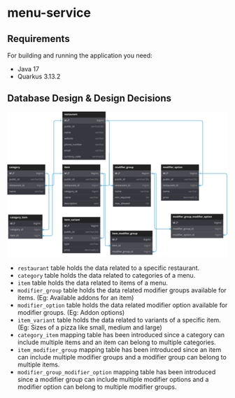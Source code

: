 # menu-service

## Requirements

For building and running the application you need:
- Java 17
- Quarkus 3.13.2

## Database Design & Design Decisions

![Alt text](./misc/db-design/eat-club-coding-assignment-db-design.svg)
- `restaurant` table holds the data related to a specific restaurant.
- `category` table holds the data related to categories of a menu.
- `item` table holds the data related to items of a menu.
- `modifier_group` table holds the data related modifier groups available for items. (Eg: Available addons for an item)
- `modifier_option` table holds the data related modifier option available for modifier groups. (Eg: Addon options)
- `item_variant` table holds the data related to variants of a specific item. (Eg: Sizes of a pizza like small, medium and large)
- `category_item` mapping table has been introduced since a category can include multiple items and an item can belong to multiple categories.
- `item_modifier_group` mapping table has been introduced since an item can include multiple modifier groups and a modifier group can belong to multiple items.
- `modifier_group_modifier_option` mapping table has been introduced since a modifier group can include multiple modifier options and a modifier option can belong to multiple modifier groups.

